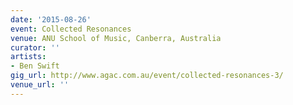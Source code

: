```yaml
---
date: '2015-08-26'
event: Collected Resonances
venue: ANU School of Music, Canberra, Australia
curator: ''
artists:
- Ben Swift
gig_url: http://www.agac.com.au/event/collected-resonances-3/
venue_url: ''
---
```

